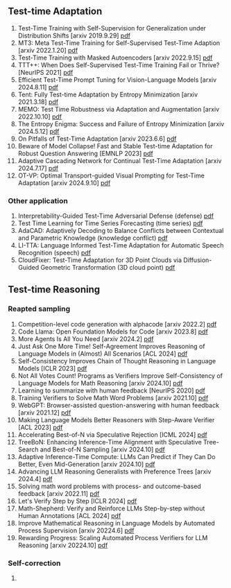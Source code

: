 ## Test-time Adaptation
1. Test-Time Training with Self-Supervision for Generalization under Distribution Shifts [arxiv 2019.9.29] [pdf](https://arxiv.org/pdf/1909.13231)
2. MT3: Meta Test-Time Training for Self-Supervised Test-Time Adaption [arxiv 2022.1.20] [pdf](https://arxiv.org/pdf/2103.16201)
3. Test-Time Training with Masked Autoencoders [arxiv 2022.9.15] [pdf](https://arxiv.org/pdf/2209.07522)
4. TTT++: When Does Self-Supervised Test-Time Training Fail or Thrive? [NeurIPS 2021] [pdf](https://proceedings.neurips.cc/paper_files/paper/2021/file/b618c3210e934362ac261db280128c22-Paper.pdf)
5. Efficient Test-Time Prompt Tuning for Vision-Language Models [arxiv 2024.8.11] [pdf](https://arxiv.org/pdf/2408.05775)
6. Tent: Fully Test-time Adaptation by Entropy Minimization [arxiv 2021.3.18] [pdf](https://arxiv.org/pdf/2006.10726)
7. MEMO: Test Time Robustness via Adaptation and Augmentation [arxiv 2022.10.10] [pdf](https://arxiv.org/pdf/2110.09506)
8. The Entropy Enigma: Success and Failure of Entropy Minimization [arxiv 2024.5.12] [pdf](https://arxiv.org/pdf/2405.05012)
9. On Pitfalls of Test-Time Adaptation [arxiv 2023.6.6] [pdf](https://arxiv.org/pdf/2306.03536)
10. Beware of Model Collapse! Fast and Stable Test-time Adaptation for Robust Question Answering [EMNLP 2023] [pdf](https://aclanthology.org/2023.emnlp-main.803.pdf)
11. Adaptive Cascading Network for Continual Test-Time Adaptation [arxiv 2024.7.17] [pdf](https://arxiv.org/pdf/2407.12240)
12. OT-VP: Optimal Transport-guided Visual Prompting for Test-Time Adaptation [arxiv 2024.9.10] [pdf](https://arxiv.org/pdf/2407.09498)

### Other application
1. Interpretability-Guided Test-Time Adversarial Defense (defense) [pdf](https://arxiv.org/pdf/2409.15190)
2. Test Time Learning for Time Series Forecasting (time series) [pdf](https://arxiv.org/pdf/2409.14012)
3. AdaCAD: Adaptively Decoding to Balance Conflicts between Contextual and Parametric Knowledge (knowledge conflict) [pdf](https://arxiv.org/pdf/2409.07394)
4. LI-TTA: Language Informed Test-Time Adaptation for Automatic Speech Recognition (speech) [pdf](https://arxiv.org/pdf/2408.05769)
5. CloudFixer: Test-Time Adaptation for 3D Point Clouds via Diffusion-Guided Geometric Transformation (3D cloud point) [pdf](https://arxiv.org/pdf/2407.16193)

## Test-time Reasoning
### Reapted sampling
1. Competition-level code generation with alphacode [arxiv 2022.2] [pdf](https://arxiv.org/pdf/2203.07814)
2. Code Llama: Open Foundation Models for Code [arxiv 2023.8] [pdf](https://arxiv.org/pdf/2308.12950)
3. More Agents Is All You Need [arxiv 2024.2] [pdf](https://arxiv.org/pdf/2402.05120)
4. Just Ask One More Time! Self-Agreement Improves Reasoning of Language Models in (Almost) All Scenarios [ACL 2024] [pdf](https://aclanthology.org/2024.findings-acl.230.pdf)
5. Self-Consistency Improves Chain of Thought Reasoning in Language Models [ICLR 2023] [pdf](https://openreview.net/pdf?id=1PL1NIMMrw)
6. Not All Votes Count! Programs as Verifiers Improve Self-Consistency of Language Models for Math Reasoning [arxiv 2024.10] [pdf](https://arxiv.org/pdf/2410.12608)
7. Learning to summarize with human feedback [NeurIPS 2020] [pdf](https://proceedings.neurips.cc/paper_files/paper/2020/file/1f89885d556929e98d3ef9b86448f951-Paper.pdf)
8. Training Verifiers to Solve Math Word Problems [arxiv 2021.10] [pdf](https://arxiv.org/pdf/2110.14168)
9. WebGPT: Browser-assisted question-answering with human feedback [arxiv 2021.12] [pdf](https://arxiv.org/pdf/2112.09332)
10. Making Language Models Better Reasoners with Step-Aware Verifier [ACL 2023] [pdf](https://aclanthology.org/2023.acl-long.291.pdf)
11. Accelerating Best-of-N via Speculative Rejection [ICML 2024] [pdf](https://openreview.net/pdf?id=dRp8tAIPhj)
12. TreeBoN: Enhancing Inference-Time Alignment with Speculative Tree-Search and Best-of-N Sampling [arxiv 2024.10] [pdf](https://arxiv.org/pdf/2410.16033)
13. Adaptive Inference-Time Compute: LLMs Can Predict if They Can Do Better, Even Mid-Generation [arxiv 2024.10] [pdf](https://arxiv.org/pdf/2410.02725)
14. Advancing LLM Reasoning Generalists with Preference Trees [arxiv 2024.4] [pdf](https://arxiv.org/pdf/2404.02078)
15. Solving math word problems with process- and outcome-based feedback [arxiv 2022.11] [pdf](https://arxiv.org/pdf/2211.14275)
16. Let's Verify Step by Step [ICLR 2024] [pdf](https://openreview.net/pdf?id=v8L0pN6EOi)
17. Math-Shepherd: Verify and Reinforce LLMs Step-by-step without Human Annotations [ACL 2024] [pdf](https://aclanthology.org/2024.acl-long.510.pdf)
18. Improve Mathematical Reasoning in Language Models by Automated Process Supervision [arxiv 20224.6] [pdf](https://arxiv.org/pdf/2406.06592)
19. Rewarding Progress: Scaling Automated Process Verifiers for LLM Reasoning [arxiv 20224.10] [pdf](https://arxiv.org/pdf/2410.08146)

### Self-correction
1. 
